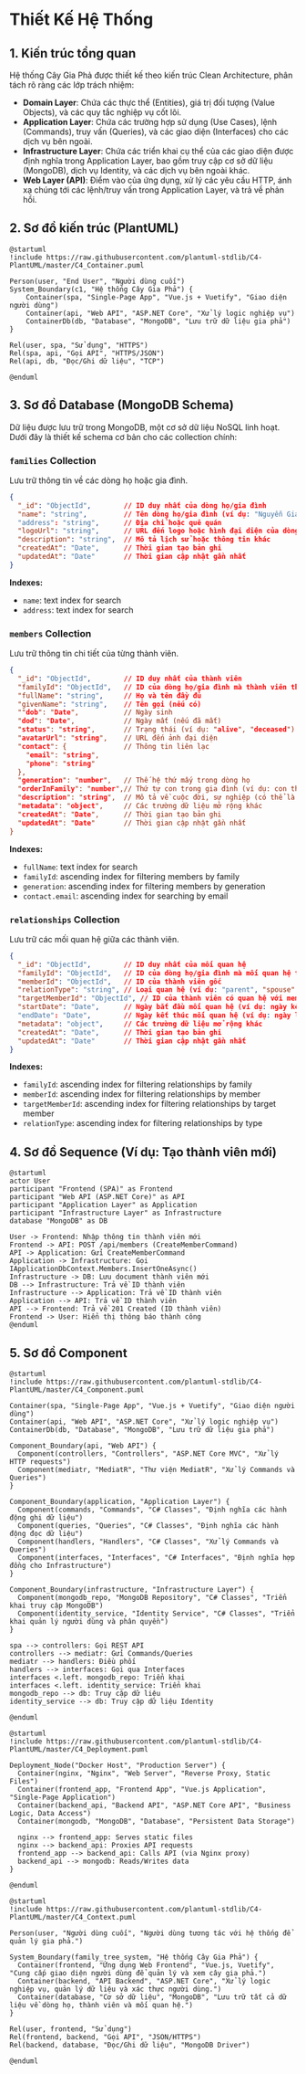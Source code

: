 # Thiết Kế Hệ Thống

## 1. Kiến trúc tổng quan
Hệ thống Cây Gia Phả được thiết kế theo kiến trúc Clean Architecture, phân tách rõ ràng các lớp trách nhiệm:
- **Domain Layer**: Chứa các thực thể (Entities), giá trị đối tượng (Value Objects), và các quy tắc nghiệp vụ cốt lõi.
- **Application Layer**: Chứa các trường hợp sử dụng (Use Cases), lệnh (Commands), truy vấn (Queries), và các giao diện (Interfaces) cho các dịch vụ bên ngoài.
- **Infrastructure Layer**: Chứa các triển khai cụ thể của các giao diện được định nghĩa trong Application Layer, bao gồm truy cập cơ sở dữ liệu (MongoDB), dịch vụ Identity, và các dịch vụ bên ngoài khác.
- **Web Layer (API)**: Điểm vào của ứng dụng, xử lý các yêu cầu HTTP, ánh xạ chúng tới các lệnh/truy vấn trong Application Layer, và trả về phản hồi.

## 2. Sơ đồ kiến trúc (PlantUML)
```plantuml
@startuml
!include https://raw.githubusercontent.com/plantuml-stdlib/C4-PlantUML/master/C4_Container.puml

Person(user, "End User", "Người dùng cuối")
System_Boundary(c1, "Hệ thống Cây Gia Phả") {
    Container(spa, "Single-Page App", "Vue.js + Vuetify", "Giao diện người dùng")
    Container(api, "Web API", "ASP.NET Core", "Xử lý logic nghiệp vụ")
    ContainerDb(db, "Database", "MongoDB", "Lưu trữ dữ liệu gia phả")
}

Rel(user, spa, "Sử dụng", "HTTPS")
Rel(spa, api, "Gọi API", "HTTPS/JSON")
Rel(api, db, "Đọc/Ghi dữ liệu", "TCP")

@enduml
```

## 3. Sơ đồ Database (MongoDB Schema)
Dữ liệu được lưu trữ trong MongoDB, một cơ sở dữ liệu NoSQL linh hoạt. Dưới đây là thiết kế schema cơ bản cho các collection chính:

### `families` Collection
Lưu trữ thông tin về các dòng họ hoặc gia đình.
```json
{
  "_id": "ObjectId",        // ID duy nhất của dòng họ/gia đình
  "name": "string",         // Tên dòng họ/gia đình (ví dụ: "Nguyễn Gia Tộc")
  "address": "string",      // Địa chỉ hoặc quê quán
  "logoUrl": "string",      // URL đến logo hoặc hình đại diện của dòng họ
  "description": "string",  // Mô tả lịch sử hoặc thông tin khác
  "createdAt": "Date",      // Thời gian tạo bản ghi
  "updatedAt": "Date"       // Thời gian cập nhật gần nhất
}
```
**Indexes:**
- `name`: text index for search
- `address`: text index for search

### `members` Collection
Lưu trữ thông tin chi tiết của từng thành viên.
```json
{
  "_id": "ObjectId",        // ID duy nhất của thành viên
  "familyId": "ObjectId",   // ID của dòng họ/gia đình mà thành viên thuộc về
  "fullName": "string",     // Họ và tên đầy đủ
  "givenName": "string",    // Tên gọi (nếu có)
  ""dob": "Date",           // Ngày sinh
  "dod": "Date",            // Ngày mất (nếu đã mất)
  "status": "string",       // Trạng thái (ví dụ: "alive", "deceased")
  "avatarUrl": "string",    // URL đến ảnh đại diện
  "contact": {              // Thông tin liên lạc
    "email": "string",
    "phone": "string"
  },
  "generation": "number",   // Thế hệ thứ mấy trong dòng họ
  "orderInFamily": "number",// Thứ tự con trong gia đình (ví dụ: con thứ 1, thứ 2)
  "description": "string",  // Mô tả về cuộc đời, sự nghiệp (có thể là rich-text)
  "metadata": "object",     // Các trường dữ liệu mở rộng khác
  "createdAt": "Date",      // Thời gian tạo bản ghi
  "updatedAt": "Date"       // Thời gian cập nhật gần nhất
}
```
**Indexes:**
- `fullName`: text index for search
- `familyId`: ascending index for filtering members by family
- `generation`: ascending index for filtering members by generation
- `contact.email`: ascending index for searching by email

### `relationships` Collection
Lưu trữ các mối quan hệ giữa các thành viên.
```json
{
  "_id": "ObjectId",        // ID duy nhất của mối quan hệ
  "familyId": "ObjectId",   // ID của dòng họ/gia đình mà mối quan hệ thuộc về
  "memberId": "ObjectId",   // ID của thành viên gốc
  "relationType": "string", // Loại quan hệ (ví dụ: "parent", "spouse", "child")
  "targetMemberId": "ObjectId", // ID của thành viên có quan hệ với memberId
  "startDate": "Date",      // Ngày bắt đầu mối quan hệ (ví dụ: ngày kết hôn)
  "endDate": "Date",        // Ngày kết thúc mối quan hệ (ví dụ: ngày ly hôn, ngày mất của vợ/chồng)
  "metadata": "object",     // Các trường dữ liệu mở rộng khác
  "createdAt": "Date",      // Thời gian tạo bản ghi
  "updatedAt": "Date"       // Thời gian cập nhật gần nhất
}
```
**Indexes:**
- `familyId`: ascending index for filtering relationships by family
- `memberId`: ascending index for filtering relationships by member
- `targetMemberId`: ascending index for filtering relationships by target member
- `relationType`: ascending index for filtering relationships by type

## 4. Sơ đồ Sequence (Ví dụ: Tạo thành viên mới)
```plantuml
@startuml
actor User
participant "Frontend (SPA)" as Frontend
participant "Web API (ASP.NET Core)" as API
participant "Application Layer" as Application
participant "Infrastructure Layer" as Infrastructure
database "MongoDB" as DB

User -> Frontend: Nhập thông tin thành viên mới
Frontend -> API: POST /api/members (CreateMemberCommand)
API -> Application: Gửi CreateMemberCommand
Application -> Infrastructure: Gọi IApplicationDbContext.Members.InsertOneAsync()
Infrastructure -> DB: Lưu document thành viên mới
DB --> Infrastructure: Trả về ID thành viên
Infrastructure --> Application: Trả về ID thành viên
Application --> API: Trả về ID thành viên
API --> Frontend: Trả về 201 Created (ID thành viên)
Frontend -> User: Hiển thị thông báo thành công
@enduml
```

## 5. Sơ đồ Component
```plantuml
@startuml
!include https://raw.githubusercontent.com/plantuml-stdlib/C4-PlantUML/master/C4_Component.puml

Container(spa, "Single-Page App", "Vue.js + Vuetify", "Giao diện người dùng")
Container(api, "Web API", "ASP.NET Core", "Xử lý logic nghiệp vụ")
ContainerDb(db, "Database", "MongoDB", "Lưu trữ dữ liệu gia phả")

Component_Boundary(api, "Web API") {
  Component(controllers, "Controllers", "ASP.NET Core MVC", "Xử lý HTTP requests")
  Component(mediatr, "MediatR", "Thư viện MediatR", "Xử lý Commands và Queries")
}

Component_Boundary(application, "Application Layer") {
  Component(commands, "Commands", "C# Classes", "Định nghĩa các hành động ghi dữ liệu")
  Component(queries, "Queries", "C# Classes", "Định nghĩa các hành động đọc dữ liệu")
  Component(handlers, "Handlers", "C# Classes", "Xử lý Commands và Queries")
  Component(interfaces, "Interfaces", "C# Interfaces", "Định nghĩa hợp đồng cho Infrastructure")
}

Component_Boundary(infrastructure, "Infrastructure Layer") {
  Component(mongodb_repo, "MongoDB Repository", "C# Classes", "Triển khai truy cập MongoDB")
  Component(identity_service, "Identity Service", "C# Classes", "Triển khai quản lý người dùng và phân quyền")
}

spa --> controllers: Gọi REST API
controllers --> mediatr: Gửi Commands/Queries
mediatr --> handlers: Điều phối
handlers --> interfaces: Gọi qua Interfaces
interfaces <.left. mongodb_repo: Triển khai
interfaces <.left. identity_service: Triển khai
mongodb_repo --> db: Truy cập dữ liệu
identity_service --> db: Truy cập dữ liệu Identity

@enduml
```
```plantuml
@startuml
!include https://raw.githubusercontent.com/plantuml-stdlib/C4-PlantUML/master/C4_Deployment.puml

Deployment_Node("Docker Host", "Production Server") {
  Container(nginx, "Nginx", "Web Server", "Reverse Proxy, Static Files")
  Container(frontend_app, "Frontend App", "Vue.js Application", "Single-Page Application")
  Container(backend_api, "Backend API", "ASP.NET Core API", "Business Logic, Data Access")
  Container(mongodb, "MongoDB", "Database", "Persistent Data Storage")

  nginx --> frontend_app: Serves static files
  nginx --> backend_api: Proxies API requests
  frontend_app --> backend_api: Calls API (via Nginx proxy)
  backend_api --> mongodb: Reads/Writes data
}

@enduml
```
```plantuml
@startuml
!include https://raw.githubusercontent.com/plantuml-stdlib/C4-PlantUML/master/C4_Context.puml

Person(user, "Người dùng cuối", "Người dùng tương tác với hệ thống để quản lý gia phả.")

System_Boundary(family_tree_system, "Hệ thống Cây Gia Phả") {
  Container(frontend, "Ứng dụng Web Frontend", "Vue.js, Vuetify", "Cung cấp giao diện người dùng để quản lý và xem cây gia phả.")
  Container(backend, "API Backend", "ASP.NET Core", "Xử lý logic nghiệp vụ, quản lý dữ liệu và xác thực người dùng.")
  Container(database, "Cơ sở dữ liệu", "MongoDB", "Lưu trữ tất cả dữ liệu về dòng họ, thành viên và mối quan hệ.")
}

Rel(user, frontend, "Sử dụng")
Rel(frontend, backend, "Gọi API", "JSON/HTTPS")
Rel(backend, database, "Đọc/Ghi dữ liệu", "MongoDB Driver")

@enduml
```